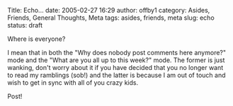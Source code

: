 Title: Echo...
date: 2005-02-27 16:29
author: offby1
category: Asides, Friends, General Thoughts, Meta
tags: asides, friends, meta
slug: echo
status: draft

Where is everyone?

I mean that in both the "Why does nobody post comments here anymore?" mode and the "What are you all up to this week?" mode. The former is just wanking, don't worry about it if you have decided that you no longer want to read my ramblings (sob!) and the latter is because I am out of touch and wish to get in sync with all of you crazy kids.

Post!
